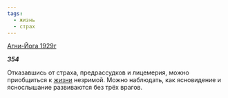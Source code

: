 ```yaml
---
tags:
  - жизнь
  - страх
---
```

[Агни-Йога 1929г](https://127.0.0.1:4002/agni/1929)

___354___

Отказавшись от страха, предрассудков и лицемерия, можно приобщиться к [жизни](../../../tags/#жизнь) незримой. Можно наблюдать, как ясновидение и яснослышание развиваются без трёх врагов.